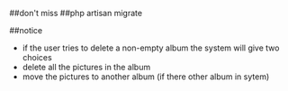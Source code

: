 ##don't miss 
##php artisan migrate

##notice
- if the user tries to delete a non-empty album the system will give two choices
- delete all the pictures in the album
- move the pictures to another album (if there other album in sytem)

